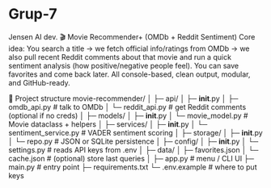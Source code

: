 # Grup-7
Jensen AI dev. 
🎬 Movie Recommender+ (OMDb + Reddit Sentiment)
Core idea:
 You search a title → we fetch official info/ratings from OMDb → we also pull recent Reddit comments about that movie and run a quick sentiment analysis (how positive/negative people feel). You can save favorites and come back later.
 All console-based, clean output, modular, and GitHub-ready.

🧱 Project structure
movie-recommender/
│
├─ api/
│  ├─ __init__.py
│  ├─ omdb_api.py          # talk to OMDb
│  └─ reddit_api.py        # get Reddit comments (optional if no creds)
│
├─ models/
│  ├─ __init__.py
│  └─ movie_model.py       # Movie dataclass + helpers
│
├─ services/
│  ├─ __init__.py
│  └─ sentiment_service.py # VADER sentiment scoring
│
├─ storage/
│  ├─ __init__.py
│  └─ repo.py              # JSON or SQLite persistence
│
├─ config/
│  ├─ __init__.py
│  └─ settings.py          # reads API keys from .env
│
├─ data/
│  ├─ favorites.json
│  └─ cache.json           # (optional) store last queries
│
├─ app.py                  # menu / CLI UI
├─ main.py                 # entry point
├─ requirements.txt
└─ .env.example            # where to put keys
